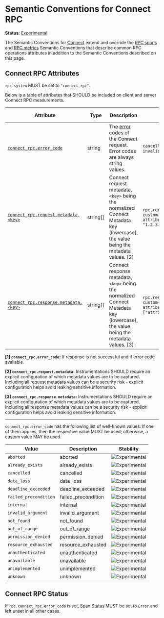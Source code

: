 <!--- Hugo front matter used to generate the website version of this page:
linkTitle: Connect
--->

# Semantic Conventions for Connect RPC

**Status**: [Experimental][DocumentStatus]

The Semantic Conventions for [Connect](http://connect.build) extend and override the [RPC spans](rpc-spans.md) and [RPC metrics](rpc-metrics.md) Semantic Conventions
that describe common RPC operations attributes in addition to the Semantic Conventions
described on this page.

## Connect RPC Attributes

`rpc.system` MUST be set to `"connect_rpc"`.

Below is a table of attributes that SHOULD be included on client and server Connect RPC measurements.

<!-- semconv span.rpc.connect_rpc(tag=connect_rpc-tech-specific) -->
<!-- NOTE: THIS TEXT IS AUTOGENERATED. DO NOT EDIT BY HAND. -->
<!-- see templates/registry/markdown/snippet.md.j2 -->
<!-- prettier-ignore-start -->
<!-- markdownlint-capture -->
<!-- markdownlint-disable -->

| Attribute  | Type | Description  | Examples  | [Requirement Level](https://opentelemetry.io/docs/specs/semconv/general/attribute-requirement-level/) | Stability |
|---|---|---|---|---|---|
| [`connect_rpc.error_code`](/docs/attributes-registry/connect-rpc.md) | string | The [error codes](https://connect.build/docs/protocol/#error-codes) of the Connect request. Error codes are always string values. | `cancelled`; `unknown`; `invalid_argument` | `Conditionally Required` [1] | ![Experimental](https://img.shields.io/badge/-experimental-blue) |
| [`connect_rpc.request.metadata.<key>`](/docs/attributes-registry/connect-rpc.md) | string[] | Connect request metadata, `<key>` being the normalized Connect Metadata key (lowercase), the value being the metadata values. [2] | `rpc.request.metadata.my-custom-metadata-attribute=["1.2.3.4", "1.2.3.5"]` | `Opt-In` | ![Experimental](https://img.shields.io/badge/-experimental-blue) |
| [`connect_rpc.response.metadata.<key>`](/docs/attributes-registry/connect-rpc.md) | string[] | Connect response metadata, `<key>` being the normalized Connect Metadata key (lowercase), the value being the metadata values. [3] | `rpc.response.metadata.my-custom-metadata-attribute=["attribute_value"]` | `Opt-In` | ![Experimental](https://img.shields.io/badge/-experimental-blue) |

**[1] `connect_rpc.error_code`:** If response is not successful and if error code available.

**[2] `connect_rpc.request.metadata`:** Instrumentations SHOULD require an explicit configuration of which metadata values are to be captured. Including all request metadata values can be a security risk - explicit configuration helps avoid leaking sensitive information.

**[3] `connect_rpc.response.metadata`:** Instrumentations SHOULD require an explicit configuration of which metadata values are to be captured. Including all response metadata values can be a security risk - explicit configuration helps avoid leaking sensitive information.

---

`connect_rpc.error_code` has the following list of well-known values. If one of them applies, then the respective value MUST be used; otherwise, a custom value MAY be used.

| Value  | Description | Stability |
|---|---|---|
| `aborted` | aborted | ![Experimental](https://img.shields.io/badge/-experimental-blue) |
| `already_exists` | already_exists | ![Experimental](https://img.shields.io/badge/-experimental-blue) |
| `cancelled` | cancelled | ![Experimental](https://img.shields.io/badge/-experimental-blue) |
| `data_loss` | data_loss | ![Experimental](https://img.shields.io/badge/-experimental-blue) |
| `deadline_exceeded` | deadline_exceeded | ![Experimental](https://img.shields.io/badge/-experimental-blue) |
| `failed_precondition` | failed_precondition | ![Experimental](https://img.shields.io/badge/-experimental-blue) |
| `internal` | internal | ![Experimental](https://img.shields.io/badge/-experimental-blue) |
| `invalid_argument` | invalid_argument | ![Experimental](https://img.shields.io/badge/-experimental-blue) |
| `not_found` | not_found | ![Experimental](https://img.shields.io/badge/-experimental-blue) |
| `out_of_range` | out_of_range | ![Experimental](https://img.shields.io/badge/-experimental-blue) |
| `permission_denied` | permission_denied | ![Experimental](https://img.shields.io/badge/-experimental-blue) |
| `resource_exhausted` | resource_exhausted | ![Experimental](https://img.shields.io/badge/-experimental-blue) |
| `unauthenticated` | unauthenticated | ![Experimental](https://img.shields.io/badge/-experimental-blue) |
| `unavailable` | unavailable | ![Experimental](https://img.shields.io/badge/-experimental-blue) |
| `unimplemented` | unimplemented | ![Experimental](https://img.shields.io/badge/-experimental-blue) |
| `unknown` | unknown | ![Experimental](https://img.shields.io/badge/-experimental-blue) |

<!-- markdownlint-restore -->
<!-- prettier-ignore-end -->
<!-- END AUTOGENERATED TEXT -->
<!-- endsemconv -->

## Connect RPC Status

If `rpc.connect_rpc.error_code` is set, [Span Status](https://github.com/open-telemetry/opentelemetry-specification/tree/v1.39.0/specification/trace/api.md#set-status) MUST be set to `Error` and left unset in all other cases.

[DocumentStatus]: https://opentelemetry.io/docs/specs/otel/document-status
